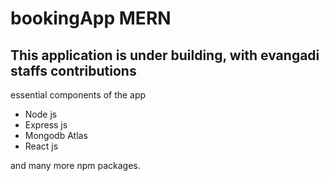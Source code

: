 # bookingApp MERN

## This application is under building, with evangadi staffs contributions

essential components of the app

- Node js
- Express js
- Mongodb Atlas
- React js

and many more npm packages.
